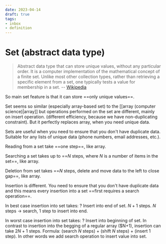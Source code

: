 ```yaml
---
date: 2023-04-14
draft: true
tags:
- inbox
- definition
---
```


# Set (abstract data type)

> Abstract data type that can store unique values, without any particular order.
> It is a computer implementation of the mathematical concept of a finite set.
> Unlike most other collection types, rather than retrieving a specific element
> from a set, one typically tests a value for membership in a set. --
> [Wikipedia](<https://en.wikipedia.org/wiki/Set_(abstract_data_type)>)

So main set feature is that it can store ==only unique values==.

Set seems so similar (especially array-based set) to the
[[array (computer science)|array]] but operations performed on the set are
different, mainly on insert operation. (different efficiency, because we have
non-duplicating constraint). But it perfectly replaces array, when you need
unique data.

Sets are useful when you need to ensure that you don't have duplicate data.
Suitable for any lists of unique data (phone numbers, email addresses, etc.).

Reading from a set take ==one step==, like array.

Searching a set takes up to ==$N$ steps, where $N$ is a number of items in the
set==, like array.

Deletion from set takes ==$N$ steps, delete and move data to the left to close
gap==, like array.

Insertion is different. You need to ensure that you don't have duplicate data
and this means every insertion into a set ==first requires a search operation==.

In best case insertion into set takes: ? Insert into end of set. $N + 1$ steps.
$N$ steps → search, 1 step to insert into end.

In worst case insertion into set takes: ? Insert into beginning of set. In
contrast to insertion into the begging of a regular array
($N+1), insertion
can take $2N + 1$ steps. Formula: (search $N$ steps) + (shift
$N$ steps) + (insert 1 step). In other words we add search operation to insert
value into set.